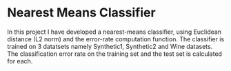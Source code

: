 # Nearest Means Classifier
In this project I have developed a nearest-means classifier, using Euclidean distance (L2 norm) and the error-rate computation function.
The classifier is trained on 3 datatsets namely Synthetic1, Synthetic2 and Wine datasets. The classification error rate on the training set and the test set is calculated for each.
